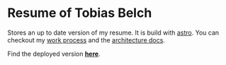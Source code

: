 # Resume of Tobias Belch

Stores an up to date version of my resume. It is build with [astro](./docs/astro.md). You can checkout my [work process](./docs/process.md) and the [architecture docs](./docs/architecture.md).

Find the deployed version **[here](https://tobias-belch.github.io/resume/)**.